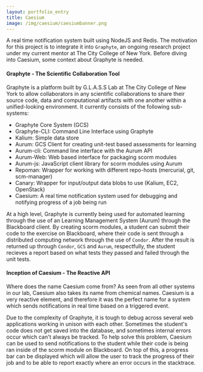 ```yaml
---
layout: portfolio_entry
title: Caesium
image: /img/caesium/caesiumbanner.png
---
```


A real time notification system built using NodeJS and Redis. The motivation for this project is to integrate it into `Graphyte`, an ongoing research project under my current mentor at The City College of New York. Before diving into Caesium, some context about Graphyte is needed.

#### Graphyte - The Scientific Collaboration Tool

Graphyte is a platform built by G.L.A.S.S Lab at The City College of New York to allow collaborators in any scientific collaborations to share their source code, data and computational artifacts with one another within a unified-looking environment. It currently consists of the following sub-systems:

* Graphyte Core System (GCS)
* Graphyte-CLI: Command Line Interface using Graphyte
* Kalium: Simple data store 
* Aurum: GCS Client for creating unit-test based assessments for learning
* Aurum-cli: Command line interface with the Aurum API
* Aurum-Web: Web based interface for packaging scorm modules
* Aurum-js: JavaScript client library for scorm modules using Aurum
* Repoman: Wrapper for working with different repo-hosts (mercurial, git, scm-manager)
* Canary: Wrapper for input/output data blobs to use (Kalium, EC2, OpenStack)
* Caesium: A real time notification system used for debugging and notifying progress of a job being run

At a high level, Graphyte is currently being used for automated learning through the use of an Learning Management System (Aurum) through the Blackboard client. By creating scorm modules, a student can submit their code to the exercise on Blackboard, where their code is sent through a distributed computing network through the use of `Condor`. After the result is returned up through `Condor`, `GCS` and `Aurum`, respectfully, the student recieves a report based on what tests they passed and failed through the unit tests.

#### Inception of Caesium - The Reactive API

Where does the name Caesium come from? As seen from all other systems in our lab, Caesium also takes its name from chemical names. Caesium is a very reactive element, and therefore it was the perfect name for a system which sends notifications in real time based on a triggered event. 

Due to the complexity of Graphyte, it is tough to debug across several web applications working in unison with each other. Sometimes the student's code does not get saved into the database, and sometimes internal errors occur which can't always be tracked. To help solve this problem, Caesium can be used to send notifications to the student while their code is being ran inside of the scorm module on Blackboard. On top of this, a progress bar can be displayed which will allow the user to track the progress of their job and to be able to report exactly where an error occurs in the stacktrace. 




